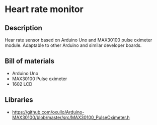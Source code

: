 # Heart rate monitor

## Description
Hear rate sensor based on Arduino Uno and MAX30100 pulse oximeter module. Adaptable to other Arduino and similar developer boards.

## Bill of materials
- Arduino Uno
- MAX30100 Pulse oximeter
- 1602 LCD

## Libraries
- https://github.com/oxullo/Arduino-MAX30100/blob/master/src/MAX30100_PulseOximeter.h

